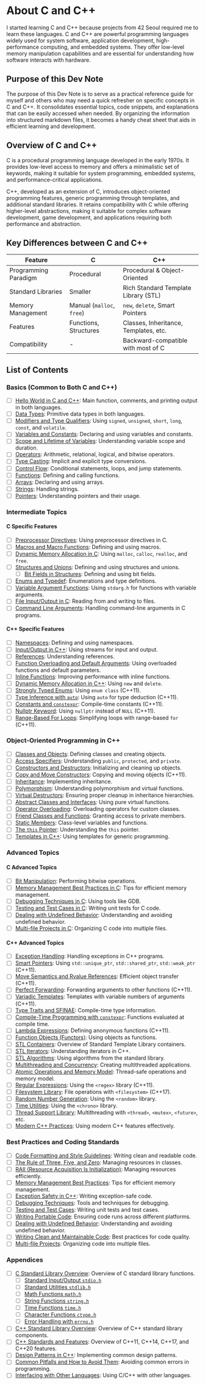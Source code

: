 # About C and C++

I started learning C and C++ because projects from 42 Seoul required me to learn these languages. C and C++ are powerful programming languages widely used for system software, application development, high-performance computing, and embedded systems. They offer low-level memory manipulation capabilities and are essential for understanding how software interacts with hardware.

## Purpose of this Dev Note

The purpose of this Dev Note is to serve as a practical reference guide for myself and others who may need a quick refresher on specific concepts in C and C++. It consolidates essential topics, code snippets, and explanations that can be easily accessed when needed. By organizing the information into structured markdown files, it becomes a handy cheat sheet that aids in efficient learning and development.

## Overview of C and C++

C is a procedural programming language developed in the early 1970s. It provides low-level access to memory and offers a minimalistic set of keywords, making it suitable for system programming, embedded systems, and performance-critical applications.

C++, developed as an extension of C, introduces object-oriented programming features, generic programming through templates, and additional standard libraries. It retains compatibility with C while offering higher-level abstractions, making it suitable for complex software development, game development, and applications requiring both performance and abstraction.

## Key Differences between C and C++

| Feature              | C                              | C++                                    |
|----------------------|--------------------------------|----------------------------------------|
| Programming Paradigm | Procedural                     | Procedural & Object-Oriented           |
| Standard Libraries   | Smaller                        | Rich Standard Template Library (STL)   |
| Memory Management    | Manual (`malloc`, `free`)      | `new`, `delete`, Smart Pointers        |
| Features             | Functions, Structures          | Classes, Inheritance, Templates, etc.  |
| Compatibility        | -                              | Backward-compatible with most of C     |

## List of Contents

### Basics (Common to Both C and C++)

- [ ] [Hello World in C and C++](./hello-world.md): Main function, comments, and printing output in both languages.
- [ ] [Data Types](./data-types.md): Primitive data types in both languages.
- [ ] [Modifiers and Type Qualifiers](./modifiers-type-qualifiers.md): Using `signed`, `unsigned`, `short`, `long`, `const`, and `volatile`.
- [ ] [Variables and Constants](./variables-constants.md): Declaring and using variables and constants.
- [ ] [Scope and Lifetime of Variables](./scope-lifetime.md): Understanding variable scope and duration.
- [ ] [Operators](./operators.md): Arithmetic, relational, logical, and bitwise operators.
- [ ] [Type Casting](./type-casting.md): Implicit and explicit type conversions.
- [ ] [Control Flow](./control-flow.md): Conditional statements, loops, and jump statements.
- [ ] [Functions](./functions.md): Defining and calling functions.
- [ ] [Arrays](./arrays.md): Declaring and using arrays.
- [ ] [Strings](./strings.md): Handling strings.
- [ ] [Pointers](./pointers.md): Understanding pointers and their usage.

### Intermediate Topics

#### C Specific Features

- [ ] [Preprocessor Directives](./c/preprocessor-directives.md): Using preprocessor directives in C.
- [ ] [Macros and Macro Functions](./c/macros.md): Defining and using macros.
- [ ] [Dynamic Memory Allocation in C](./c/dynamic-memory-allocation.md): Using `malloc`, `calloc`, `realloc`, and `free`.
- [ ] [Structures and Unions](./c/structures-unions.md): Defining and using structures and unions.
  - [ ] [Bit Fields in Structures](./c/bit-fields.md): Defining and using bit fields.
- [ ] [Enums and Typedef](./c/enums-typedef.md): Enumerations and type definitions.
- [ ] [Variable Argument Functions](./c/variable-arguments.md): Using `stdarg.h` for functions with variable arguments.
- [ ] [File Input/Output in C](./c/file-io.md): Reading from and writing to files.
- [ ] [Command Line Arguments](./c/command-line-arguments.md): Handling command-line arguments in C programs.

#### C++ Specific Features

- [ ] [Namespaces](./cpp/namespaces.md): Defining and using namespaces.
- [ ] [Input/Output in C++](./cpp/input-output.md): Using streams for input and output.
- [ ] [References](./cpp/references.md): Understanding references.
- [ ] [Function Overloading and Default Arguments](./cpp/function-overloading.md): Using overloaded functions and default parameters.
- [ ] [Inline Functions](./cpp/inline-functions.md): Improving performance with inline functions.
- [ ] [Dynamic Memory Allocation in C++](./cpp/dynamic-memory-allocation.md): Using `new` and `delete`.
- [ ] [Strongly Typed Enums](./cpp/strongly-typed-enums.md): Using `enum class` (C++11).
- [ ] [Type Inference with `auto`](./cpp/auto.md): Using `auto` for type deduction (C++11).
- [ ] [Constants and `constexpr`](./cpp/constexpr.md): Compile-time constants (C++11).
- [ ] [Nullptr Keyword](./cpp/nullptr.md): Using `nullptr` instead of `NULL` (C++11).
- [ ] [Range-Based For Loops](./cpp/range-based-for.md): Simplifying loops with range-based `for` (C++11).

### Object-Oriented Programming in C++

- [ ] [Classes and Objects](./cpp/classes-objects.md): Defining classes and creating objects.
- [ ] [Access Specifiers](./cpp/access-specifiers.md): Understanding `public`, `protected`, and `private`.
- [ ] [Constructors and Destructors](./cpp/constructors-destructors.md): Initializing and cleaning up objects.
- [ ] [Copy and Move Constructors](./cpp/copy-move-constructors.md): Copying and moving objects (C++11).
- [ ] [Inheritance](./cpp/inheritance.md): Implementing inheritance.
- [ ] [Polymorphism](./cpp/polymorphism.md): Understanding polymorphism and virtual functions.
- [ ] [Virtual Destructors](./cpp/virtual-destructors.md): Ensuring proper cleanup in inheritance hierarchies.
- [ ] [Abstract Classes and Interfaces](./cpp/abstract-classes.md): Using pure virtual functions.
- [ ] [Operator Overloading](./cpp/operator-overloading.md): Overloading operators for custom classes.
- [ ] [Friend Classes and Functions](./cpp/friend.md): Granting access to private members.
- [ ] [Static Members](./cpp/static-members.md): Class-level variables and functions.
- [ ] [The `this` Pointer](./cpp/this-pointer.md): Understanding the `this` pointer.
- [ ] [Templates in C++](./cpp/templates.md): Using templates for generic programming.

### Advanced Topics

#### C Advanced Topics

- [ ] [Bit Manipulation](./c/bit-manipulation.md): Performing bitwise operations.
- [ ] [Memory Management Best Practices in C](./c/memory-management.md): Tips for efficient memory management.
- [ ] [Debugging Techniques in C](./c/debugging.md): Using tools like GDB.
- [ ] [Testing and Test Cases in C](./c/testing.md): Writing unit tests for C code.
- [ ] [Dealing with Undefined Behavior](./c/undefined-behavior.md): Understanding and avoiding undefined behavior.
- [ ] [Multi-file Projects in C](./c/multi-file-projects.md): Organizing C code into multiple files.

#### C++ Advanced Topics

- [ ] [Exception Handling](./cpp/exception-handling.md): Handling exceptions in C++ programs.
- [ ] [Smart Pointers](./cpp/smart-pointers.md): Using `std::unique_ptr`, `std::shared_ptr`, `std::weak_ptr` (C++11).
- [ ] [Move Semantics and Rvalue References](./cpp/move-semantics.md): Efficient object transfer (C++11).
- [ ] [Perfect Forwarding](./cpp/perfect-forwarding.md): Forwarding arguments to other functions (C++11).
- [ ] [Variadic Templates](./cpp/variadic-templates.md): Templates with variable numbers of arguments (C++11).
- [ ] [Type Traits and SFINAE](./cpp/type-traits.md): Compile-time type information.
- [ ] [Compile-Time Programming with `constexpr`](./cpp/constexpr-functions.md): Functions evaluated at compile time.
- [ ] [Lambda Expressions](./cpp/lambda-expressions.md): Defining anonymous functions (C++11).
- [ ] [Function Objects (Functors)](./cpp/functors.md): Using objects as functions.
- [ ] [STL Containers](./cpp/stl-containers.md): Overview of Standard Template Library containers.
- [ ] [STL Iterators](./cpp/stl-iterators.md): Understanding iterators in C++.
- [ ] [STL Algorithms](./cpp/stl-algorithms.md): Using algorithms from the standard library.
- [ ] [Multithreading and Concurrency](./cpp/multithreading.md): Creating multithreaded applications.
- [ ] [Atomic Operations and Memory Model](./cpp/atomic-operations.md): Thread-safe operations and memory model.
- [ ] [Regular Expressions](./cpp/regex.md): Using the `<regex>` library (C++11).
- [ ] [Filesystem Library](./cpp/filesystem.md): File operations with `<filesystem>` (C++17).
- [ ] [Random Number Generation](./cpp/random.md): Using the `<random>` library.
- [ ] [Time Utilities](./cpp/chrono.md): Using the `<chrono>` library.
- [ ] [Thread Support Library](./cpp/thread.md): Multithreading with `<thread>`, `<mutex>`, `<future>`, etc.
- [ ] [Modern C++ Practices](./cpp/modern-cpp-practices.md): Using modern C++ features effectively.

### Best Practices and Coding Standards

- [ ] [Code Formatting and Style Guidelines](./code-formatting.md): Writing clean and readable code.
- [ ] [The Rule of Three, Five, and Zero](./cpp/rule-of-three-five-zero.md): Managing resources in classes.
- [ ] [RAII (Resource Acquisition Is Initialization)](./cpp/raii.md): Managing resources efficiently.
- [ ] [Memory Management Best Practices](./memory-management.md): Tips for efficient memory management.
- [ ] [Exception Safety in C++](./cpp/exception-safety.md): Writing exception-safe code.
- [ ] [Debugging Techniques](./debugging.md): Tools and techniques for debugging.
- [ ] [Testing and Test Cases](./testing.md): Writing unit tests and test cases.
- [ ] [Writing Portable Code](./portable-code.md): Ensuring code runs across different platforms.
- [ ] [Dealing with Undefined Behavior](./undefined-behavior.md): Understanding and avoiding undefined behavior.
- [ ] [Writing Clean and Maintainable Code](./clean-code.md): Best practices for code quality.
- [ ] [Multi-file Projects](./multi-file-projects.md): Organizing code into multiple files.

### Appendices

- [ ] [C Standard Library Overview](./c/standard-library.md): Overview of C standard library functions.
  - [ ] [Standard Input/Output `stdio.h`](./c/stdio.md)
  - [ ] [Standard Utilities `stdlib.h`](./c/stdlib.md)
  - [ ] [Math Functions `math.h`](./c/math.md)
  - [ ] [String Functions `string.h`](./c/string.md)
  - [ ] [Time Functions `time.h`](./c/time.md)
  - [ ] [Character Functions `ctype.h`](./c/character.md)
  - [ ] [Error Handling with `errno.h`](./c/errno.md)
- [ ] [C++ Standard Library Overview](./cpp/standard-library.md): Overview of C++ standard library components.
- [ ] [C++ Standards and Features](./cpp/standards.md): Overview of C++11, C++14, C++17, and C++20 features.
- [ ] [Design Patterns in C++](./cpp/design-patterns.md): Implementing common design patterns.
- [ ] [Common Pitfalls and How to Avoid Them](./common-pitfalls.md): Avoiding common errors in programming.
- [ ] [Interfacing with Other Languages](./interfacing.md): Using C/C++ with other languages.
